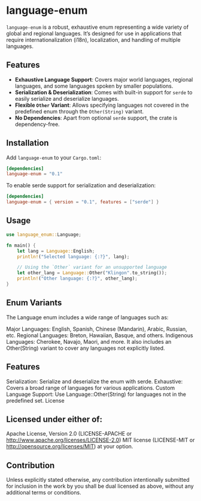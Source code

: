 
# language-enum

`language-enum` is a robust, exhaustive enum representing a wide variety of global and regional languages. It’s designed for use in applications that require internationalization (i18n), localization, and handling of multiple languages.

## Features

- **Exhaustive Language Support**: Covers major world languages, regional languages, and some languages spoken by smaller populations.
- **Serialization & Deserialization**: Comes with built-in support for `serde` to easily serialize and deserialize languages.
- **Flexible `Other` Variant**: Allows specifying languages not covered in the predefined enum through the `Other(String)` variant.
- **No Dependencies**: Apart from optional `serde` support, the crate is dependency-free.

## Installation

Add `language-enum` to your `Cargo.toml`:

```toml
[dependencies]
language-enum = "0.1"
```

To enable serde support for serialization and deserialization:

```toml
[dependencies]
language-enum = { version = "0.1", features = ["serde"] }
```

## Usage

```rust
use language_enum::Language;

fn main() {
    let lang = Language::English;
    println!("Selected language: {:?}", lang);

    // Using the `Other` variant for an unsupported language
    let other_lang = Language::Other("Klingon".to_string());
    println!("Other language: {:?}", other_lang);
}

```

## Enum Variants

The Language enum includes a wide range of languages such as:

Major Languages: English, Spanish, Chinese (Mandarin), Arabic, Russian, etc.
Regional Languages: Breton, Hawaiian, Basque, and others.
Indigenous Languages: Cherokee, Navajo, Maori, and more.
It also includes an Other(String) variant to cover any languages not explicitly listed.

## Features

Serialization: Serialize and deserialize the enum with serde.
Exhaustive: Covers a broad range of languages for various applications.
Custom Language Support: Use Language::Other(String) for languages not in the predefined set.
License

## Licensed under either of:

Apache License, Version 2.0 (LICENSE-APACHE or http://www.apache.org/licenses/LICENSE-2.0)
MIT license (LICENSE-MIT or http://opensource.org/licenses/MIT)
at your option.

## Contribution

Unless explicitly stated otherwise, any contribution intentionally submitted for inclusion in the work by you shall be dual licensed as above, without any additional terms or conditions.
